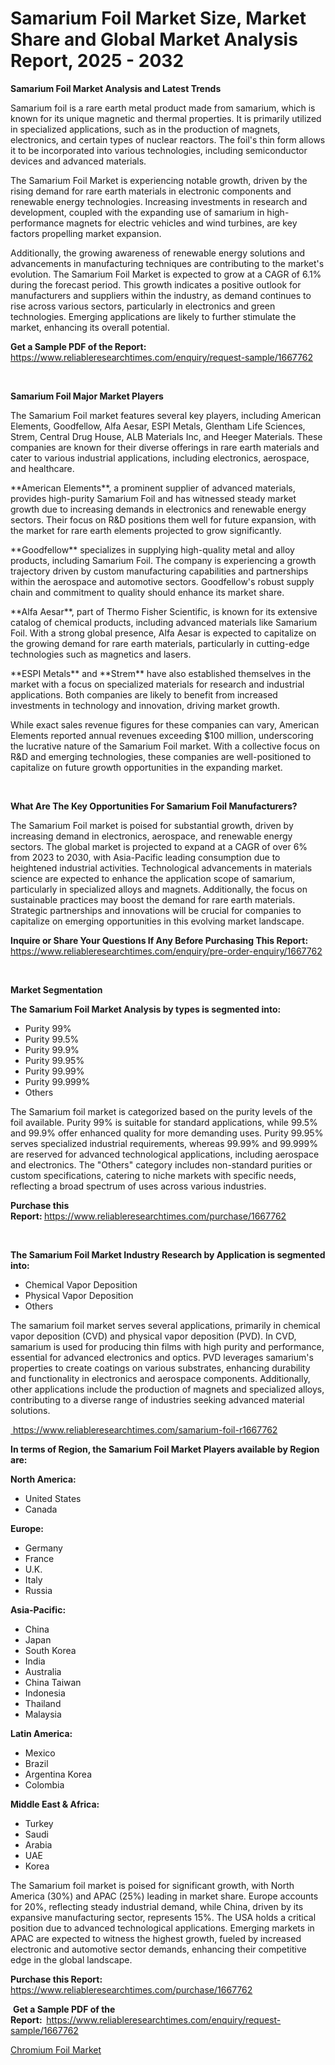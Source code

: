 <p><h1>Samarium Foil Market Size, Market Share and Global Market Analysis Report, 2025 - 2032</h1></p><p><strong>Samarium Foil Market Analysis and Latest Trends</strong></p>
<p><p>Samarium foil is a rare earth metal product made from samarium, which is known for its unique magnetic and thermal properties. It is primarily utilized in specialized applications, such as in the production of magnets, electronics, and certain types of nuclear reactors. The foil's thin form allows it to be incorporated into various technologies, including semiconductor devices and advanced materials.</p><p>The Samarium Foil Market is experiencing notable growth, driven by the rising demand for rare earth materials in electronic components and renewable energy technologies. Increasing investments in research and development, coupled with the expanding use of samarium in high-performance magnets for electric vehicles and wind turbines, are key factors propelling market expansion. </p><p>Additionally, the growing awareness of renewable energy solutions and advancements in manufacturing techniques are contributing to the market's evolution. The Samarium Foil Market is expected to grow at a CAGR of 6.1% during the forecast period. This growth indicates a positive outlook for manufacturers and suppliers within the industry, as demand continues to rise across various sectors, particularly in electronics and green technologies. Emerging applications are likely to further stimulate the market, enhancing its overall potential.</p></p>
<p><strong>Get a Sample PDF of the Report:&nbsp;</strong> <a href="https://www.reliableresearchtimes.com/enquiry/request-sample/1667762?utm_campaign=3016&utm_medium=2&utm_source=Github&utm_content=ia&utm_term=07032025&utm_id=samarium-foil">https://www.reliableresearchtimes.com/enquiry/request-sample/1667762</a></p>
<p>&nbsp;</p>
<p><strong>Samarium Foil Major Market Players</strong></p>
<p><p>The Samarium Foil market features several key players, including American Elements, Goodfellow, Alfa Aesar, ESPI Metals, Glentham Life Sciences, Strem, Central Drug House, ALB Materials Inc, and Heeger Materials. These companies are known for their diverse offerings in rare earth materials and cater to various industrial applications, including electronics, aerospace, and healthcare.</p><p>**American Elements**, a prominent supplier of advanced materials, provides high-purity Samarium Foil and has witnessed steady market growth due to increasing demands in electronics and renewable energy sectors. Their focus on R&D positions them well for future expansion, with the market for rare earth elements projected to grow significantly.</p><p>**Goodfellow** specializes in supplying high-quality metal and alloy products, including Samarium Foil. The company is experiencing a growth trajectory driven by custom manufacturing capabilities and partnerships within the aerospace and automotive sectors. Goodfellow's robust supply chain and commitment to quality should enhance its market share.</p><p>**Alfa Aesar**, part of Thermo Fisher Scientific, is known for its extensive catalog of chemical products, including advanced materials like Samarium Foil. With a strong global presence, Alfa Aesar is expected to capitalize on the growing demand for rare earth materials, particularly in cutting-edge technologies such as magnetics and lasers.</p><p>**ESPI Metals** and **Strem** have also established themselves in the market with a focus on specialized materials for research and industrial applications. Both companies are likely to benefit from increased investments in technology and innovation, driving market growth.</p><p>While exact sales revenue figures for these companies can vary, American Elements reported annual revenues exceeding $100 million, underscoring the lucrative nature of the Samarium Foil market. With a collective focus on R&D and emerging technologies, these companies are well-positioned to capitalize on future growth opportunities in the expanding market.</p></p>
<p>&nbsp;</p>
<p><strong>What Are The Key Opportunities For Samarium Foil Manufacturers?</strong></p>
<p><p>The Samarium Foil market is poised for substantial growth, driven by increasing demand in electronics, aerospace, and renewable energy sectors. The global market is projected to expand at a CAGR of over 6% from 2023 to 2030, with Asia-Pacific leading consumption due to heightened industrial activities. Technological advancements in materials science are expected to enhance the application scope of samarium, particularly in specialized alloys and magnets. Additionally, the focus on sustainable practices may boost the demand for rare earth materials. Strategic partnerships and innovations will be crucial for companies to capitalize on emerging opportunities in this evolving market landscape.</p></p>
<p><strong>Inquire or Share Your Questions If Any Before Purchasing This Report:</strong> <a href="https://www.reliableresearchtimes.com/enquiry/pre-order-enquiry/1667762?utm_campaign=3016&utm_medium=2&utm_source=Github&utm_content=ia&utm_term=07032025&utm_id=samarium-foil">https://www.reliableresearchtimes.com/enquiry/pre-order-enquiry/1667762</a></p>
<p>&nbsp;</p>
<p><strong>Market Segmentation</strong></p>
<p><strong>The Samarium Foil Market Analysis by types is segmented into:</strong></p>
<p><ul><li>Purity 99%</li><li>Purity 99.5%</li><li>Purity 99.9%</li><li>Purity 99.95%</li><li>Purity 99.99%</li><li>Purity 99.999%</li><li>Others</li></ul></p>
<p><p>The Samarium foil market is categorized based on the purity levels of the foil available. Purity 99% is suitable for standard applications, while 99.5% and 99.9% offer enhanced quality for more demanding uses. Purity 99.95% serves specialized industrial requirements, whereas 99.99% and 99.999% are reserved for advanced technological applications, including aerospace and electronics. The "Others" category includes non-standard purities or custom specifications, catering to niche markets with specific needs, reflecting a broad spectrum of uses across various industries.</p></p>
<p><strong>Purchase this Report:&nbsp;</strong><a href="https://www.reliableresearchtimes.com/purchase/1667762?utm_campaign=3016&utm_medium=2&utm_source=Github&utm_content=ia&utm_term=07032025&utm_id=samarium-foil">https://www.reliableresearchtimes.com/purchase/1667762</a></p>
<p>&nbsp;</p>
<p><strong>The Samarium Foil Market Industry Research by Application is segmented into:</strong></p>
<p><ul><li>Chemical Vapor Deposition</li><li>Physical Vapor Deposition</li><li>Others</li></ul></p>
<p><p>The samarium foil market serves several applications, primarily in chemical vapor deposition (CVD) and physical vapor deposition (PVD). In CVD, samarium is used for producing thin films with high purity and performance, essential for advanced electronics and optics. PVD leverages samarium's properties to create coatings on various substrates, enhancing durability and functionality in electronics and aerospace components. Additionally, other applications include the production of magnets and specialized alloys, contributing to a diverse range of industries seeking advanced material solutions.</p></p>
<p><a href="https://www.reliableresearchtimes.com/samarium-foil-r1667762?utm_campaign=3016&utm_medium=2&utm_source=Github&utm_content=ia&utm_term=07032025&utm_id=samarium-foil">&nbsp;https://www.reliableresearchtimes.com/samarium-foil-r1667762</a></p>
<p><strong>In terms of Region, the Samarium Foil Market Players available by Region are:</strong></p>
<p>
    <p> <strong> North America: </strong>
        <ul>
            <li>United States</li>
            <li>Canada</li>
        </ul>
        </p> 
    <p> <strong> Europe: </strong>
        <ul>
            <li>Germany</li>
            <li>France</li>
            <li>U.K.</li>
            <li>Italy</li>
            <li>Russia</li>
        </ul>
        </p> 
    <p> <strong> Asia-Pacific: </strong>
        <ul>
            <li>China</li>
            <li>Japan</li>
            <li>South Korea</li>
            <li>India</li>
            <li>Australia</li>
            <li>China Taiwan</li>
            <li>Indonesia</li>
            <li>Thailand</li>
            <li>Malaysia</li>
        </ul>
        </p> 
    <p> <strong> Latin America: </strong>
        <ul>
            <li>Mexico</li>
            <li>Brazil</li>
            <li>Argentina Korea</li>
            <li>Colombia</li>
        </ul>
        </p> 
    <p> <strong> Middle East & Africa: </strong>
        <ul>
            <li>Turkey</li>
            <li>Saudi</li>
            <li>Arabia</li>
            <li>UAE</li>
            <li>Korea</li>
        </ul>
    </p>
    </p>
<p><p>The Samarium foil market is poised for significant growth, with North America (30%) and APAC (25%) leading in market share. Europe accounts for 20%, reflecting steady industrial demand, while China, driven by its expansive manufacturing sector, represents 15%. The USA holds a critical position due to advanced technological applications. Emerging markets in APAC are expected to witness the highest growth, fueled by increased electronic and automotive sector demands, enhancing their competitive edge in the global landscape.</p></p>
<p><strong>Purchase this Report: </strong><a href="https://www.reliableresearchtimes.com/purchase/1667762?utm_campaign=3016&utm_medium=2&utm_source=Github&utm_content=ia&utm_term=07032025&utm_id=samarium-foil">https://www.reliableresearchtimes.com/purchase/1667762</a></p>
<p>&nbsp;<strong>Get a Sample PDF of the Report:&nbsp;&nbsp;</strong><a href="https://www.reliableresearchtimes.com/enquiry/request-sample/1667762?utm_campaign=3016&utm_medium=2&utm_source=Github&utm_content=ia&utm_term=07032025&utm_id=samarium-foil">https://www.reliableresearchtimes.com/enquiry/request-sample/1667762</a></p>
<p><strong></strong></p>
<p><p><a href="https://github.com/xalatieusope/Market-Research-Report-List-1/blob/main/chromium-foil-market.md?utm_campaign=3016&utm_medium=2&utm_source=Github&utm_content=ia&utm_term=07032025&utm_id=samarium-foil">Chromium Foil Market</a></p></p>